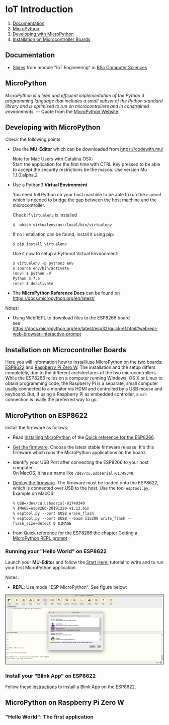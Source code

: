 # IoT Introduction
1. [Documentation](#documentation)
2. [MicroPython](#micropython)
3. [Developing with MicroPython](#developing-with-microPython)
4. [Installation on Microcontroller Boards](#installation-on-microcontroller-boards)

## Documentation

- [Slides](./IoT01Introduction.pdf) from module "IoT Engineering" in [BSc Computer Sciences](https://www.fhnw.ch/en/degree-programmes/engineering/computer-sciences)


## MicroPython

*MicroPython is a lean and efficient implementation of the Python 3 programming language that includes a small subset of the Python standard library and is optimised to run on microcontrollers and in constrained environments.* -- Quote from the [MicroPython Website](https://micropython.org/)

## Developing with MicroPython

Check the following points:

- Use the **MU-Editor** which can be downloaded from https://codewith.mu/

    Note for Mac Users with Catalina OSX:  
    Start the application for the first time with CTRL Key pressed to be able to accept the security restrictions be the macos. Use version Mu 1.1.0.alpha.2

-  Use a Python3 **Virtual Environment**

    You need full Python on your host machine to be able to run the `esptool` which is needed to bridge the gap between the host machine and the microcontroller.

    Check if `virtualenv` is installed

    ```
    $  which virtualenv/usr/local/bin/virtualenv
    ```

    If no installation can be found, install it using pip:

    ```
    $ pip install virtualenv
    ```

    Use it now to setup a Python3 Virtual Environment:

    ```
    $ virtualenv -p python3 env
    $ source env/bin/activate
    (env) $ python -V
    Python 3.7.6
    (env) $ deactivate
    ```

- The **MicroPython Reference Docs** can be found on https://docs.micropython.org/en/latest/

Notes:

- Using WebREPL to download files to the ESP8266 board  
    see https://docs.micropython.org/en/latest/esp32/quickref.html#webrepl-web-browser-interactive-prompt

## Installation on Microcontroller Boards

Here you will information how to install/use MicroPython on the two boards: [ESP8622](https://www.adafruit.com/product/3213) and [Raspberry Pi Zero W](https://www.raspberrypi.org/products/raspberry-pi-zero-w/). The installation and the setup differs completely, due to the different architectures of the two microcontrollers. While the ESP8266 relies on a computer running Windows, OS X or Linux to obtain programming code, the Raspberry Pi is a separate, small computer usally connected to a monitor via HDMI and controlled by a USB mouse and keyboard. But, if using a Raspberry Pi as embedded controller, a `ssh` connection is usally the preferred way to go.

## MicroPython on ESP8622

Install the firmware as follows:

- Read [Installing MicroPython](https://docs.micropython.org/en/latest/esp8266/tutorial/intro.html#intro)  of the [Quick reference for the ESP8266](https://docs.micropython.org/en/latest/esp8266/quickref.html#).

- [Get the firmware](https://docs.micropython.org/en/latest/esp8266/tutorial/intro.html#getting-the-firmware). Choose the latest stable firmware release. It's this firmware which runs the MicroPython applications on the board.

- Identify your USB Port after connecting the ESP8266 to your host computer.  
  On MacOS, it has a name like `/dev/cu.usbserial-01749340`.

- [Deploy the firmware](https://docs.micropython.org/en/latest/esp8266/tutorial/intro.html#deploying-the-firmware). The firmware must be loaded onto the ESP8622, which is connected over USB to the host. Use the tool `esptool.py`. Example on MacOS:

    ```
    % USB=/dev/cu.usbserial-01749340
    % IMAGE=esp8266-20191220-v1.12.bin
    % esptool.py --port $USB erase_flash
    % esptool.py --port $USB --baud 115200 write_flash --flash_size=detect 0 $IMAGE
    ```

- from [Quick reference for the ESP8266](https://docs.micropython.org/en/latest/esp8266/quickref.html#) the chapter [Getting a MicroPython REPL prompt](https://docs.micropython.org/en/latest/esp8266/tutorial/repl.html)



### Running your "Hello World" on ESP8622

Launch your **MU-Editor** and follow the [Start Here!](https://codewith.mu/en/tutorials/1.0/start) tutorial to write and to run your first MicroPython application.

Notes: 
- **REPL**: Use mode "ESP MicroPython". See figure below:

<img src="mu-mode.png">

### Install your "Blink App" on ESP8622

Follow these [instructions](blink) to install a Blink App on the ESP8622.

## MicroPython on Raspberry Pi Zero W

### "Hello World": The first application